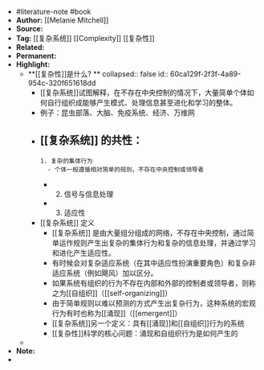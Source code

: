 - #literature-note #book
- **Author:** [[Melanie Mitchell]]
- **Source:**
- **Tag:** [[复杂系统]] [[Complexity]] [[复杂性]]
- **Related:**
- **Permanent:**
- **Highlight:**
	- **[[复杂性]]是什么? **
	  collapsed:: false
	  id:: 60ca129f-2f3f-4a89-954c-320f651618dd
		- [[复杂系统]]试图解释，在不存在中央控制的情况下，大量简单个体如何自行组织成能够产生模式、处理信息甚至进化和学习的整体。
		- 例子：昆虫部落、大脑、免疫系统、经济、万维网
		- [[复杂系统]] 的共性：
			-
			  1. 复杂的集体行为
				- 个体一般遵循相对简单的规则，不存在中央控制或领导者
			-
			  2. 信号与信息处理
			-
			  3. 适应性
		- [[复杂系统]] 定义
			- [[复杂系统]] 是由大量组分组成的网络，不存在中央控制，通过简单运作规则产生出复杂的集体行为和复杂的信息处理，并通过学习和进化产生适应性。
			- 有时候会对复杂适应系统（在其中适应性扮演重要角色）和复杂非适应系统（例如飓风）加以区分。
			- 如果系统有组织的行为不存在内部和外部的控制者或领导者，则称之为[[自组织]]（[[self-organizing]]）
			- 由于简单规则以难以预测的方式产生出复杂行为，这种系统的宏观行为有时也称为[[涌现]]（[[emergent]]）
			- [[复杂系统]]另一个定义：具有[[涌现]]和[[自组织]]行为的系统
			- [[复杂性]]科学的核心问题：涌现和自组织行为是如何产生的
	-
- **Note:**
-